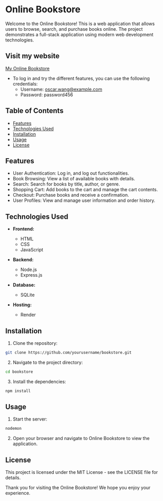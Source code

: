 # Online Bookstore

Welcome to the Online Bookstore! This is a web application that allows users to browse, search, and purchase books online. The project demonstrates a full-stack application using modern web development technologies.

## Visit my website
[My Online Bookstore](https://bookstore-3wuu.onrender.com/index.html)
- To log in and try the different features, you can use the following credentials:
  - Username: oscar.wang@example.com
  - Password: password456

## Table of Contents

- [Features](#features)
- [Technologies Used](#technologies-used)
- [Installation](#installation)
- [Usage](#usage)
- [License](#license)

## Features

- User Authentication: Log in, and log out functionalities.
- Book Browsing: View a list of available books with details.
- Search: Search for books by title, author, or genre.
- Shopping Cart: Add books to the cart and manage the cart contents.
- Checkout: Purchase books and receive a confirmation.
- User Profiles: View and manage user information and order history.

## Technologies Used

- **Frontend:**
  - HTML
  - CSS
  - JavaScript

- **Backend:**
  - Node.js
  - Express.js

- **Database:**
  - SQLite

- **Hosting:**
  - Render

## Installation

1. Clone the repository:
  ```sh
  git clone https://github.com/yourusername/bookstore.git
  ```
2. Navigate to the project directory:
  ```sh
  cd bookstore
  ```
3. Install the dependencies:
  ```sh
  npm install
  ```

## Usage
1. Start the server:
  ```sh
  nodemon
  ```
2. Open your browser and navigate to Online Bookstore to view the application.


## License
This project is licensed under the MIT License - see the LICENSE file for details.

Thank you for visiting the Online Bookstore! We hope you enjoy your experience.